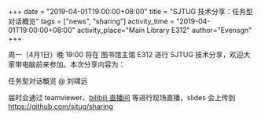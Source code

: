 +++
date = "2019-04-01T19:00:00+08:00"
title = "SJTUG 技术分享：任务型对话概览"
tags = ["news", "sharing"]
activity_time = "2019-04-01T19:00:00+08:00"
activity_place="Main Library E312"
author="Evensgn"
+++

周一（4月1日）晚 19:00 将在 图书馆主馆 E312 进行 SJTUG 技术分享，欢迎大家带电脑前来参加。本次分享内容为：

任务型对话概览 @ 刘啸远

届时会通过 teamviewer、[bilibili 直播间](https://live.bilibili.com/6254516) 等进行现场直播，slides 会上传到 https://github.com/sjtug/sharing
